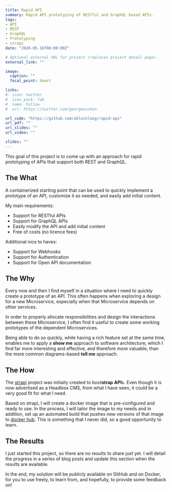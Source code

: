 ```yaml
---
title: Rapid API
summary: Rapid API prototyping of RESTful and GraphQL based APIs.
tags:
- API
- REST
- GraphQL
- Prototyping
- strapi
date: "2020-05-16T00:00:00Z"

# Optional external URL for project (replaces project detail page).
external_link: ""

image:
  caption: ""
  focal_point: Smart

links:
#- icon: twitter
#  icon_pack: fab
#  name: Follow
#  url: https://twitter.com/georgecushen

url_code: "https://github.com/akleinloog/rapid-api"
url_pdf: ""
url_slides: ""
url_video: ""

slides: ""
---
```


This goal of this project is to come up with an approach for rapid prototyping of APIs that support both REST and GraphQL.

## The What

A containerized starting point that can be used to quickly implement a prototype of an API, customize it as needed, and easily add initial content.

My main requirements:
* Support for RESTful APIs
* Support for GraphQL APIs
* Easily modify the API and add initial content
* Free of costs (no licence fees)

Additional nice to haves:
* Support for Webhooks
* Support for Authentication
* Support for Open API documentation


## The Why

Every now and then I find myself in a situation where I need to quickly create a prototype of an API.
This often happens when exploring a design for a new Microservice, especially when that Microservice depends on other services.

In order to properly allocate responsibilities and design the interactions between these Microservice, I often find it useful to create some working prototypes of the dependent Microservices.

Being able to do so quickly, while having a rich feature set at the same time, enables me to apply a **show me** approach to software architecture, which I find far more interesting and effective, and therefore more valuable, than the more common diagrams-based **tell me** approach.

## The How

The [strapi](https://strapi.io/) project was initially created to boot**strap** **API**s. Even though it is now advertised as a Headless CMS, from what I have seen, it could be a very good fit for what I need.

Based on strapi, I will create a docker image that is pre-configured and ready to use. In the process, I will tailor the image to my needs and in addition, set up an automated build that pushes new versions of that image to [docker hub](https://hub.docker.com).
This is something that I never did, so a good opportunity to learn.

## The Results

I just started this project, so there are no results to share just yet.
I will detail the progress in a series of blog posts and update this section when the results are available.

In the end, my solution will be publicly available on GitHub and on Docker, for you to use freely, to learn from, and hopefully, to provide some feedback on!